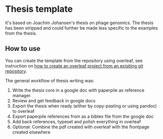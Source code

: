# Thesis template

It's based on Joachim Johansen's thesis on phage genomics. The thesis has been
stripped and could further be made less specific to the examples from the thesis.

## How to use

You can create the template from the repository using overleaf, see
instruction on [how to create an overleaf project from an exisiting git repository](https://www.overleaf.com/learn/how-to/Git_integration#Creating_an_Overleaf_project_from_an_existing_Git_repository).

The general workflow of thesis writing was:

1. Write the thesis core in a google doc with paperpile as reference manager.
2. Review and get feedback in google docs
2. Export the thesis when ready (either by copy-pasting or using pandoc) to overleaf
2. Export paperpile references from as a bibtex file from the google doc
3. Add back references, typeset and polish everything in overleaf
4. Optional: Combine the pdf created with overleaf with the frontpage created elsewhere
